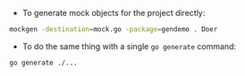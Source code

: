 - To generate mock objects for the project directly:

```bash
mockgen -destination=mock.go -package=gendemo . Doer
```

- To do the same thing with a single `go generate` command:

```bash
go generate ./...
```
